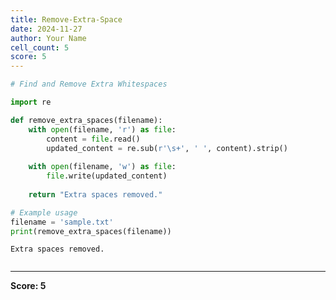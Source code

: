 ```yaml
---
title: Remove-Extra-Space
date: 2024-11-27
author: Your Name
cell_count: 5
score: 5
---
```


```python
# Find and Remove Extra Whitespaces
```


```python
import re
```


```python
def remove_extra_spaces(filename):
    with open(filename, 'r') as file:
        content = file.read()
        updated_content = re.sub(r'\s+', ' ', content).strip()
    
    with open(filename, 'w') as file:
        file.write(updated_content)
    
    return "Extra spaces removed."
```


```python
# Example usage
filename = 'sample.txt'
print(remove_extra_spaces(filename))
```

    Extra spaces removed.



```python

```


---
**Score: 5**

